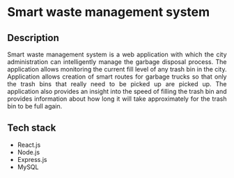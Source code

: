 # Smart waste management system
## Description
<p style="text-align: justify">
Smart waste management system is a web application with which the city administration can intelligently manage the garbage disposal process. The application allows monitoring the current fill level of any trash bin in the city. Application allows creation of smart routes for garbage trucks so that only the trash bins that really need to be picked up are picked up. The application also provides an insight into the speed of filling the trash bin and provides information about how long it will take approximately for the trash bin to be full again.
</p>

## Tech stack
- React.js
- Node.js
- Express.js
- MySQL
